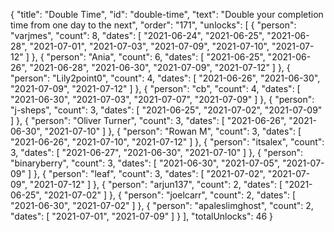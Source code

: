 {
  "title": "Double Time",
  "id": "double-time",
  "text": "Double your completion time from one day to the next",
  "order": "171",
  "unlocks": [
    {
      "person": "varjmes",
      "count": 8,
      "dates": [
        "2021-06-24",
        "2021-06-25",
        "2021-06-28",
        "2021-07-01",
        "2021-07-03",
        "2021-07-09",
        "2021-07-10",
        "2021-07-12"
      ]
    },
    {
      "person": "Ania",
      "count": 6,
      "dates": [
        "2021-06-25",
        "2021-06-26",
        "2021-06-28",
        "2021-06-30",
        "2021-07-09",
        "2021-07-12"
      ]
    },
    {
      "person": "Lily2point0",
      "count": 4,
      "dates": [
        "2021-06-26",
        "2021-06-30",
        "2021-07-09",
        "2021-07-12"
      ]
    },
    {
      "person": "cb",
      "count": 4,
      "dates": [
        "2021-06-30",
        "2021-07-03",
        "2021-07-07",
        "2021-07-09"
      ]
    },
    {
      "person": "j-sheps",
      "count": 3,
      "dates": [
        "2021-06-25",
        "2021-07-02",
        "2021-07-09"
      ]
    },
    {
      "person": "Oliver Turner",
      "count": 3,
      "dates": [
        "2021-06-26",
        "2021-06-30",
        "2021-07-10"
      ]
    },
    {
      "person": "Rowan M",
      "count": 3,
      "dates": [
        "2021-06-26",
        "2021-07-10",
        "2021-07-12"
      ]
    },
    {
      "person": "itsalex",
      "count": 3,
      "dates": [
        "2021-06-27",
        "2021-06-30",
        "2021-07-10"
      ]
    },
    {
      "person": "binaryberry",
      "count": 3,
      "dates": [
        "2021-06-30",
        "2021-07-05",
        "2021-07-09"
      ]
    },
    {
      "person": "leaf",
      "count": 3,
      "dates": [
        "2021-07-02",
        "2021-07-09",
        "2021-07-12"
      ]
    },
    {
      "person": "arjun137",
      "count": 2,
      "dates": [
        "2021-06-25",
        "2021-07-02"
      ]
    },
    {
      "person": "joelcarr",
      "count": 2,
      "dates": [
        "2021-06-30",
        "2021-07-02"
      ]
    },
    {
      "person": "apaleslimghost",
      "count": 2,
      "dates": [
        "2021-07-01",
        "2021-07-09"
      ]
    }
  ],
  "totalUnlocks": 46
}